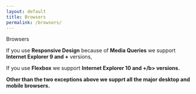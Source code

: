 ```yaml
---
layout: default
title: Browsers
permalink: /browsers/
---
```


<div class="dn-browser">
  <div class="dn-browser-header">
    <div class="dn-browser-button">
      <div class="wrap xl-auto">
        <div class="col"><div class="dn-browser-button__circle"></div></div>
        <div class="col"><div class="dn-browser-button__circle"></div></div>
        <div class="col"><div class="dn-browser-button__circle"></div></div>
      </div>
    </div>
    <div class="dn-style--title">
      Browsers
    </div>
    <a href="/" class="dn-logo"><img src="/img/flexiblegs-logo-white.png" alt=""></a>
  </div>
  <div class="dn-browser-body">
    <div class="dn-browser-body__item">
        <div class="dn-content">
          <p>If you use <b>Responsive Design</b> because of <b>Media Queries</b> we support <b>Internet Explorer 9 and +</b> versions,</p>
          <p>If you use <b>Flexbox</b> we support <b>Internet Explorer 10 and +/b> versions.
          <p>Other than the two exceptions above we supprt all the major desktop and mobile browsers.</p>
        </div>
    </div>
  </div>
</div>
